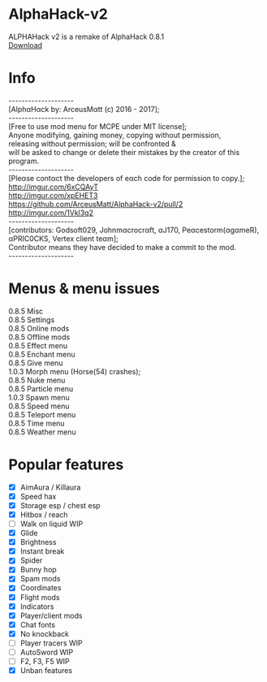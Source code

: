 # AlphaHack-v2
ALPHAHack v2 is a remake of AlphaHack 0.8.1
<br>
[Download](https://arceusmatt.github.io/AlphaHack)
<br>
# Info
--------------------<br>
[AlphαHαck by: ArceusMαtt (c) 2016 - 2017];<br>
--------------------<br>
[Free to use mod menu for MCPE under MIT license];<br>
Anyone modifying, gaining money, copying without permission,<br>
releasing without permission; will be confronted &<br>
will be asked to change or delete their mistakes by the creator of this program.<br>
--------------------<br>
[Pleαse contαct the developers of eαch code for permission to copy.];<br>
http://imgur.com/6xCQAyT<br>
http://imgur.com/xpEHET3<br>
https://github.com/ArceusMatt/AlphaHack-v2/pull/2<br>
http://imgur.com/1Vkl3q2<br>
--------------------<br>
[contributors: Godsoft029, Johnmαcrocrαft, αJ170, Peαcestorm(αgαmeR), αPRIC0CKS, Vertex client teαm];<br>
Contributor means they have decided to make a commit to the mod.<br>
--------------------<br>
# Menus &amp; menu issues
0.8.5 Misc<br>
0.8.5 Settings<br>
0.8.5 Online mods<br>
0.8.5 Offline mods<br>
0.8.5 Effect menu<br>
0.8.5 Enchant menu<br>
0.8.5 Give menu<br>
1.0.3 Morph menu (Horse(54) crashes);<br>
0.8.5 Nuke menu<br>
0.8.5 Particle menu<br>
1.0.3 Spawn menu<br>
0.8.5 Speed menu<br>
0.8.5 Teleport menu<br>
0.8.5 Time menu<br>
0.8.5 Weather menu<br>
# Popular features
- [x] AimAura / Killaura
- [x] Speed hax
- [x] Storage esp / chest esp
- [x] Hitbox / reach
- [ ] Walk on liquid WIP
- [x] Glide
- [x] Brightness
- [x] Instant break
- [x] Spider
- [x] Bunny hop
- [x] Spam mods
- [x] Coordinates
- [x] Flight mods
- [x] Indicators
- [x] Player/client mods
- [x] Chat fonts
- [x] No knockback
- [ ] Player tracers WIP
- [ ] AutoSword WIP
- [ ] F2, F3, F5 WIP
- [x] Unban features
